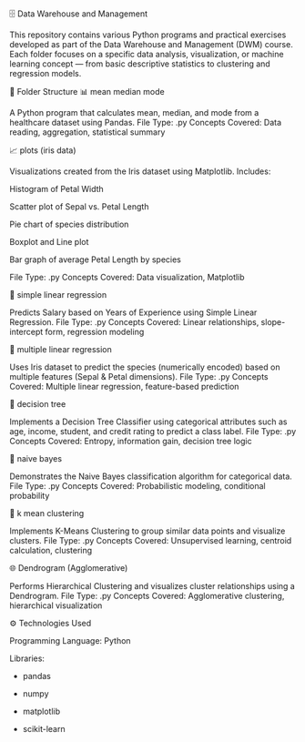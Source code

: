 🗄️ Data Warehouse and Management

This repository contains various Python programs and practical exercises developed as part of the Data Warehouse and Management (DWM) course.
Each folder focuses on a specific data analysis, visualization, or machine learning concept — from basic descriptive statistics to clustering and regression models.

📂 Folder Structure
📊 mean median mode

A Python program that calculates mean, median, and mode from a healthcare dataset using Pandas.
File Type: .py
Concepts Covered: Data reading, aggregation, statistical summary

📈 plots (iris data)

Visualizations created from the Iris dataset using Matplotlib.
Includes:

Histogram of Petal Width

Scatter plot of Sepal vs. Petal Length

Pie chart of species distribution

Boxplot and Line plot

Bar graph of average Petal Length by species

File Type: .py
Concepts Covered: Data visualization, Matplotlib

🧮 simple linear regression

Predicts Salary based on Years of Experience using Simple Linear Regression.
File Type: .py
Concepts Covered: Linear relationships, slope-intercept form, regression modeling

🔢 multiple linear regression

Uses Iris dataset to predict the species (numerically encoded) based on multiple features (Sepal & Petal dimensions).
File Type: .py
Concepts Covered: Multiple linear regression, feature-based prediction

🌳 decision tree

Implements a Decision Tree Classifier using categorical attributes such as age, income, student, and credit rating to predict a class label.
File Type: .py
Concepts Covered: Entropy, information gain, decision tree logic

🧠 naive bayes

Demonstrates the Naive Bayes classification algorithm for categorical data.
File Type: .py
Concepts Covered: Probabilistic modeling, conditional probability

🧩 k mean clustering

Implements K-Means Clustering to group similar data points and visualize clusters.
File Type: .py
Concepts Covered: Unsupervised learning, centroid calculation, clustering

🌐 Dendrogram (Agglomerative)

Performs Hierarchical Clustering and visualizes cluster relationships using a Dendrogram.
File Type: .py
Concepts Covered: Agglomerative clustering, hierarchical visualization

⚙️ Technologies Used

Programming Language: Python

Libraries:

- pandas

- numpy

- matplotlib

- scikit-learn

